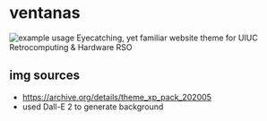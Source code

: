 # ventanas

![example usage](https://i.imgur.com/kCZfsEW.png)
Eyecatching, yet familiar website theme for UIUC Retrocomputing &amp; Hardware RSO

## img sources

* https://archive.org/details/theme_xp_pack_202005
* used Dall-E 2 to generate background
